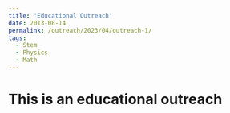 ```yaml
---
title: 'Educational Outreach'
date: 2013-08-14
permalink: /outreach/2023/04/outreach-1/
tags:
  - Stem
  - Physics
  - Math
---
```


# This is an educational outreach
